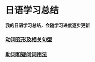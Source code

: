# 日语学习总结

**我的日语学习总结，会随学习进度逐步更新**

### [动词变形及相关句型](./总结/日语动词变形以及句型.md)

### [助词和疑问词用法](https://xmind.ai/share/bLt5vvKu)
